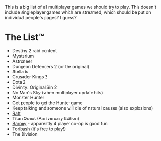 <!-- TITLE: To Play -->
<!-- SUBTITLE: Games which we should get round to playing as a group -->

This is a big list of all multiplayer games we should try to play. This doesn't include singleplayer games which are streamed, which should be put on individual people's pages? I guess?

# The List™
* Destiny 2 raid content
* Mysterium
* Astroneer
* Dungeon Defenders 2 (or the original)
* Stellaris
* Crusader Kings 2
* Dota 2
* Divinity: Original Sin 2
* No Man's Sky (when multiplayer update hits)
* Monster Hunter
* Get people to get the Hunter game
* Keep talking and someone will die of natural causes (also explosions)
* [Raft](https://store.steampowered.com/app/648800/Raft/)
* Titan Quest (Anniversary Edition)
* [Barony](https://store.steampowered.com/app/371970/Barony/) - apparently 4 player co-op is good fun
* Toribash (it's free to play!)
* The Division
